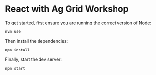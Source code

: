 # React with Ag Grid Workshop

To get started, first ensure you are running the correct version of Node:

```sh
nvm use
```

Then install the dependencies:

```sh
npm install
```

Finally, start the dev server:

```sh
npm start
```
